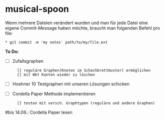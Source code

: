 # musical-spoon
Wenn mehrere Dateien verändert wurden und man für jede Datei eine eigene 
Commit-Message haben möchte, braucht man folgenden Befehl pro file: 

	* git commit -m 'my notes' path/to/my/file.ext 

**To Do:**
- [ ] Zufallsgraphen

        [] reguläre Graphen(Knoten im Schachbrettmuster) ermöglichen
        [] mit Wkt Kanten wieder zu löschen
- [ ] Hoehner 10 Testgraphen mit unseren Lösungen schicken
- [ ] Cordella Paper Methode implementieren
        
        [] testen mit versch. Graphtypen (reguläre und andere Graphen)
#bis 14.06.: Cordella Paper lesen
